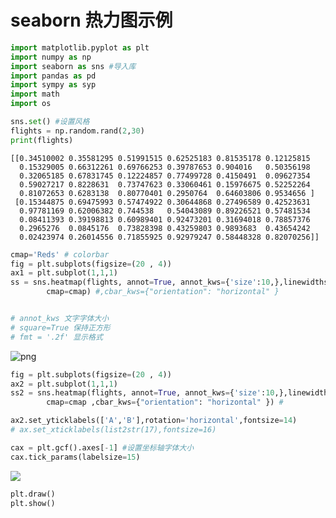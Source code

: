 
# seaborn 热力图示例


```python
import matplotlib.pyplot as plt
import numpy as np
import seaborn as sns #导入库
import pandas as pd
import sympy as syp
import math
import os
```
```python
sns.set() #设置风格
flights = np.random.rand(2,30)
print(flights)
```

    [[0.34510002 0.35581295 0.51991515 0.62525183 0.81535178 0.12125815
      0.15329005 0.66312261 0.69766253 0.39787653 0.904016   0.50356198
      0.32065185 0.67831745 0.12224857 0.77499728 0.4150491  0.09627354
      0.59027217 0.8228631  0.73747623 0.33060461 0.15976675 0.52252264
      0.81072653 0.6283138  0.80770401 0.2950764  0.64603806 0.9534656 ]
     [0.15344875 0.69475993 0.57474922 0.30644868 0.27496589 0.42523631
      0.97781169 0.62006382 0.744538   0.54043089 0.89226521 0.57481534
      0.08411393 0.39198813 0.60989401 0.92473201 0.31694018 0.78857376
      0.2965276  0.0845176  0.73828398 0.43259803 0.9893683  0.43654242
      0.02423974 0.26014556 0.71855925 0.92979247 0.58448328 0.82070256]]
    


```python
cmap='Reds' # colorbar
fig = plt.subplots(figsize=(20 , 4))
ax1 = plt.subplot(1,1,1)
ss = sns.heatmap(flights, annot=True, annot_kws={'size':10,},linewidths=1, ax=ax1, square=True,fmt = '.2f',\
        cmap=cmap) #,cbar_kws={"orientation": "horizontal" }


# annot_kws 文字字体大小
# square=True 保持正方形
# fmt = '.2f' 显示格式
```

![png](/output_4_0.png " output_4_0.png ")



```python
fig = plt.subplots(figsize=(20 , 4))
ax2 = plt.subplot(1,1,1)
ss2 = sns.heatmap(flights, annot=True, annot_kws={'size':10,},linewidths=1, ax=ax2, square=True,fmt = '.2f',\
        cmap=cmap ,cbar_kws={"orientation": "horizontal" }) #

ax2.set_yticklabels(['A','B'],rotation='horizontal',fontsize=14)
# ax.set_xticklabels(list2str(17),fontsize=16)

cax = plt.gcf().axes[-1] #设置坐标轴字体大小
cax.tick_params(labelsize=15)
```

<img  src="/output_5_0.png" data-canonical-src="/output_5_0.png" />

```python
plt.draw()
plt.show()
```